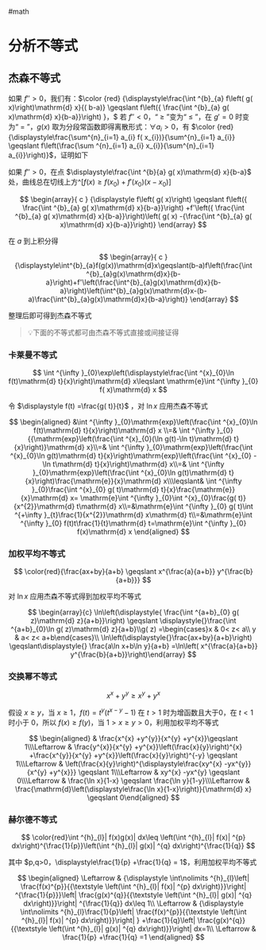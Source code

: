 #math

# 分析不等式

## 杰森不等式

如果 $\displaystyle f''>0$，我们有：$\color {red} {\displaystyle\frac{\int ^{b}_{a} f\left( g( x)\right)\mathrm{d} x}{( b-a)} \geqslant f\left({ \frac{\int ^{b}_{a} g( x)\mathrm{d} x}{b-a}}\right) }，$ 若 $\displaystyle f''< 0$，“ $\geqslant$ ”变为“ $\leqslant$ ”，在 $g'=0$ 时变为“ $=$ ”，$g(x)$ 取为分段常函数即得离散形式：$\forall a_i>0$，有 $\color {red} {\displaystyle\frac{\sum^{n}_{i=1} a_{i} f( x_{i})}{\sum^{n}_{i=1} a_{i}} \geqslant f\left(\frac{\sum ^{n}_{i=1} a_{i} x_{i}}{\sum^{n}_{i=1} a_{i}}\right)}$，证明如下

如果 $\displaystyle f''>0$，在点 $\displaystyle\frac{\int ^{b}{a} g( x)\mathrm{d} x}{b-a}$ 处，曲线总在切线上方^[$f(x)\geqslant f(x_0)+f'(x_0)(x-x_0)$]

$$
\begin{array}{ c }
{\displaystyle f\left( g( x)\right) \geqslant f\left({ \frac{\int ^{b}_{a} g( x)\mathrm{d} x}{b-a}}\right) +f'\left({ \frac{\int ^{b}_{a} g( x)\mathrm{d} x}{b-a}}\right)\left( g( x) -{\frac{\int ^{b}_{a} g( x)\mathrm{d} x}{b-a}}\right)}
\end{array}
$$

在 $a$ 到上积分得

$$
\begin{array}{ c }
{\displaystyle\int^{b}_{a}f(g(x))\mathrm{d}x\geqslant(b-a)f\left(\frac{\int ^{b}_{a}g(x)\mathrm{d}x}{b-a}\right)+f'\left(\frac{\int^{b}_{a}g(x)\mathrm{d}x}{b-a}\right)\left(\int^{b}_{a}g(x)\mathrm{d}x-(b-a)\frac{\int^{b}_{a}g(x)\mathrm{d}x}{b-a}\right)}
\end{array}
$$

整理后即可得到杰森不等式

> 💡下面的不等式都可由杰森不等式直接或间接证得

### 卡莱曼不等式

$$
\int ^{\infty }_{0}\exp\left(\displaystyle\frac{\int ^{x}_{0}\ln f(t)\mathrm{d} t}{x}\right)\mathrm{d} x\leqslant \mathrm{e}\int ^{\infty }_{0} f( x)\mathrm{d} x
$$

令 $\displaystyle f(t) =\frac{g( t)}{t}$ ，对 $\ln x$ 应用杰森不等式

$$
\begin{aligned} &\int ^{\infty }_{0}\mathrm{exp}\left(\frac{\int ^{x}_{0}\ln f(t)\mathrm{d} t}{x}\right)\mathrm{d} x \\=& \int ^{\infty }_{0}{{\mathrm{exp}\left(\frac{\int ^{x}_{0}(\ln g(t)-\ln t)\mathrm{d} t}{x}\right)}\mathrm{d} x}\\=& \int ^{\infty }_{0}\mathrm{exp}\left(\frac{\int ^{x}_{0}\ln g(t)\mathrm{d} t}{x}\right)\mathrm{exp}\left(\frac{\int ^{x}_{0} -\ln t\mathrm{d} t}{x}\right)\mathrm{d} x\\=& \int ^{\infty }_{0}\mathrm{exp}\left(\frac{\int ^{x}_{0}\ln g(t)\mathrm{d} t}{x}\right)\frac{\mathrm{e}}{x}\mathrm{d} x\\\leqslant& \int ^{\infty }_{0}\frac{\int ^{x}_{0} g( t)\mathrm{d} t}{x}\frac{\mathrm{e}}{x}\mathrm{d} x= \mathrm{e}\int ^{\infty }_{0}\int ^{x}_{0}\frac{g( t)}{x^{2}}\mathrm{d} t\mathrm{d} x\\=&\mathrm{e}\int ^{\infty }_{0} g( t)\int ^{+\infty }_{t}\frac{1}{x^{2}}\mathrm{d} x\mathrm{d} t\\=&\mathrm{e}\int ^{\infty }_{0} f(t)t\frac{1}{t}\mathrm{d} t=\mathrm{e}\int ^{\infty }_{0} f(x)\mathrm{d} x \end{aligned}
$$

### 加权平均不等式

$$
\color{red}{\frac{ax+by}{a+b} \geqslant x^{\frac{a}{a+b}} y^{\frac{b}{a+b}}}
$$

对 $\ln x$ 应用杰森不等式得到加权平均不等式

$$
\begin{array}{c}
\ln\left(\displaystyle{ \frac{\int ^{a+b}_{0} g( z)\mathrm{d} z}{a+b}}\right) \geqslant \displaystyle{}\frac{\int ^{a+b}_{0}\ln g( z)\mathrm{d} z}{a+b}\\g( z) =\begin{cases}x & 0< z< a\\
y & a< z< a+b\end{cases}\\
\ln\left(\displaystyle{}\frac{ax+by}{a+b}\right) \geqslant\displaystyle{} \frac{a\ln x+b\ln y}{a+b} =\ln\left( x^{\frac{a}{a+b}} y^{\frac{b}{a+b}}\right)\end{array}
$$

### 交换幂不等式

$$
x^x+y^y\geqslant x^y+y^x
$$

假设 $\displaystyle x\geqslant y$，当 $\displaystyle x\geqslant 1$，$\displaystyle f( t) =t^{y}\left( t^{x-y} -1\right)$ 在 $t>1$ 时为增函数且大于0，在 $t<1$ 时小于 $0$，所以 $\displaystyle f( x) \geqslant f( y)$，当 $\displaystyle 1 >x\geqslant y >0$，利用加权平均不等式

$$
\begin{aligned} & \frac{x^{x} +y^{y}}{x^{y} +y^{x}}\geqslant 1\\\Leftarrow  & \frac{y^{x}}{x^{y} +y^{x}}\left(\frac{x}{y}\right)^{x} +\frac{x^{y}}{x^{y} +y^{x}}\left(\frac{x}{y}\right)^{-y} \geqslant 1\\\Leftarrow  & \left(\frac{x}{y}\right)^{\displaystyle\frac{xy^{x} -yx^{y}}{x^{y} +y^{x}}} \geqslant 1\\\Leftarrow  & xy^{x} -yx^{y} \geqslant 0\\\Leftarrow  & \frac{\ln x}{1-x} \geqslant \frac{\ln y}{1-y}\\\Leftarrow  & \frac{\mathrm{d}\left(\displaystyle\frac{\ln x}{1-x}\right)}{\mathrm{d} x} \geqslant 0\end{aligned}
$$

### 赫尔德不等式
$$
\color{red}\int ^{h}_{l}| f(x)g(x)| dx\leq \left(\int ^{h}_{l}| f(x)| ^{p} dx\right)^{\frac{1}{p}}\left(\int ^{h}_{l}| g(x)| ^{q} dx\right)^{\frac{1}{q}}
$$

其中 $p,q>0，\displaystyle\frac{1}{p} +\frac{1}{q} = 1$，利用加权平均不等式

$$
\begin{aligned}
\Leftarrow  & {\displaystyle \int\nolimits ^{h}_{l}\left| \frac{f(x)^{p}}{{\textstyle \left(\int ^{h}_{l}| f(x)| ^{p} dx\right)}}\right| ^{\frac{1}{p}}}\left| \frac{g(x)^{q}}{{\textstyle \left(\int ^{h}_{l}| g(x)| ^{q} dx\right)}}\right|  ^{\frac{1}{q}} dx\leq 1\\
\Leftarrow  & {\displaystyle \int\nolimits ^{h}_{l}\frac{1}{p}\left| \frac{f(x)^{p}}{{\textstyle \left(\int ^{h}_{l}| f(x)| ^{p} dx\right)}}\right| } +\frac{1}{q}\left| \frac{g(x)^{q}}{{\textstyle \left(\int ^{h}_{l}| g(x)| ^{q} dx\right)}}\right| dx=1\\
\Leftarrow  & \frac{1}{p} +\frac{1}{q} =1
\end{aligned}
$$